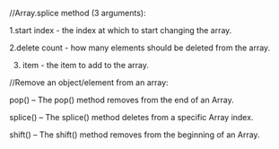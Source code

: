 //Array.splice method (3 arguments):

1.start index - the index at which to start changing the array.

2.delete count - how many elements should be deleted from the array.

3. item - the item to add to the array.




//Remove an object/element from an array:

pop() – The pop() method removes from the end of an Array.

splice() – The splice() method deletes from a specific Array index.

shift() – The shift() method removes from the beginning of an Array.



